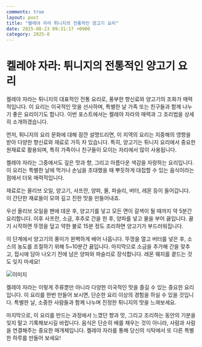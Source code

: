 ```yaml
---
comments: true
layout: post
title: "켈레야 자라 튀니지의 전통적인 양고기 요리"
date: 2025-08-23 09:31:17 +0900
category: 2025-8
---
```


# 켈레야 자라: 튀니지의 전통적인 양고기 요리

켈레야 자라는 튀니지의 대표적인 전통 요리로, 풍부한 향신료와 양고기의 조화가 매력적입니다. 이 요리는 이국적인 맛을 선사하며, 특별한 날 가족 또는 친구들과 함께 나누기 좋은 요리이기도 합니다. 이번 포스트에서는 켈레야 자라의 매력과 그 조리법을 상세히 소개하겠습니다. 

먼저, 튀니지의 요리 문화에 대해 잠깐 설명드리면, 이 지역의 요리는 지중해의 영향을 받아 다양한 향신료와 재료로 가득 차 있습니다. 특히, 양고기는 튀니지 요리에서 중요한 원재료로 활용되며, 특히 가족이나 친구들이 모이는 자리에서 많이 사용됩니다. 

켈레야 자라는 그중에서도 깊은 맛과 향, 그리고 아름다운 색감을 자랑하는 요리입니다. 이 요리는 특별한 날에 먹거나 손님을 초대했을 때 뿌듯하게 대접할 수 있는 음식이라는 점에서 더욱 매력적입니다.

재료로는 올리브 오일, 양고기, 사프란, 양파, 물, 파슬리, 버터, 레몬 등이 들어갑니다. 이 간단한 재료들이 모여 깊고 진한 맛을 만들어내죠. 

우선 올리브 오일을 팬에 데운 후, 양고기를 넣고 모든 면이 갈색이 될 때까지 약 5분간 요리합니다. 이후 사프란, 소금, 후추로 간을 한 후, 양파를 넣고 물을 부어 끓입니다. 끓기 시작하면 뚜껑을 덮고 약한 불로 15분 정도 조리하면 양고기가 부드러워집니다. 

이 단계에서 양고기의 풍미가 완벽하게 배어 나옵니다. 뚜껑을 열고 버터를 넣은 후, 소스의 농도를 조절하기 위해 5~10분간 끓입니다. 마지막으로 소금을 추가해 간을 맞추고, 접시에 담아 나오기 전에 남은 양파와 파슬리로 장식합니다. 레몬 웨지를 곁드는 것도 잊지 마세요! 

![이미지](https://www.themealdb.com/images/media/meals/8x09hy1560460923.jpg)

켈레야 자라는 이렇게 주류뿐만 아니라 다양한 이국적인 맛을 즐길 수 있는 중요한 요리입니다. 이 요리를 한번 만들어 보시면, 단순한 요리 이상의 경험을 하실 수 있을 것입니다. 특별한 날, 소중한 사람들과 함께 나누며 진정한 튀니지의 맛을 느껴보세요. 

마지막으로, 이 요리를 만드는 과정에서 느꼈던 향과 맛, 그리고 조리하는 동안의 기분을 잊지 말고 기록해보시길 바랍니다. 음식은 단순히 배를 채우는 것이 아니라, 사람과 사람을 연결해주는 중요한 매개체입니다. 켈레야 자라를 통해 당신의 식탁에서 또 다른 특별한 하루를 만들어 보세요!